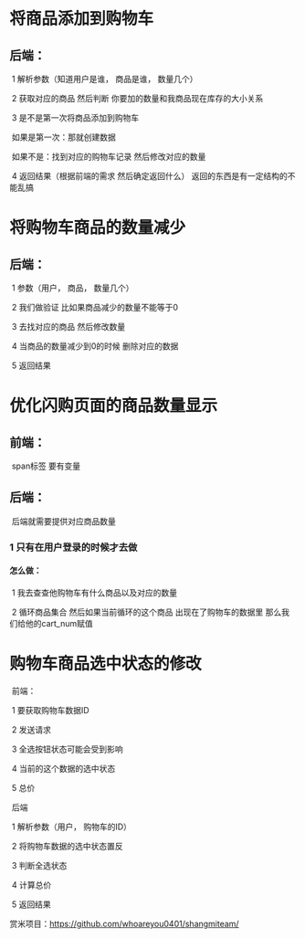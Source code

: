 # 将商品添加到购物车

## 后端：

​	1 解析参数（知道用户是谁， 商品是谁， 数量几个）

​        2 获取对应的商品 然后判断 你要加的数量和我商品现在库存的大小关系

​	3 是不是第一次将商品添加到购物车

​		如果是第一次：那就创建数据

​		如果不是：找到对应的购物车记录 然后修改对应的数量

​	4 返回结果（根据前端的需求 然后确定返回什么） 返回的东西是有一定结构的不能乱搞

# 将购物车商品的数量减少

## 后端：

​		1 参数（用户， 商品， 数量几个）

​		 2 我们做验证 比如果商品减少的数量不能等于0

​		3 去找对应的商品 然后修改数量

​		4 当商品的数量减少到0的时候 删除对应的数据

​		5 返回结果

# 优化闪购页面的商品数量显示

## 前端：

​		span标签 要有变量

## 后端：

​	后端就需要提供对应商品数量

### 1 只有在用户登录的时候才去做

#### 	怎么做：

​		1 我去查查他购物车有什么商品以及对应的数量

​		 2 循环商品集合 然后如果当前循环的这个商品 出现在了购物车的数据里 那么我们给他的cart_num赋值

# 购物车商品选中状态的修改

​	前端：

​		1 要获取购物车数据ID

​		2 发送请求

​		3 全选按钮状态可能会受到影响

​		4 当前的这个数据的选中状态

​		5 总价

​	后端

​		1 解析参数（用户， 购物车的ID）

​		2 将购物车数据的选中状态置反

​		3 判断全选状态

​		4 计算总价

​		5 返回结果



赏米项目：https://github.com/whoareyou0401/shangmiteam/